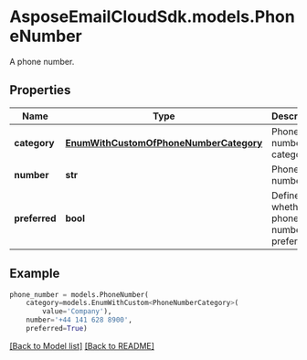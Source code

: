 # AsposeEmailCloudSdk.models.PhoneNumber

A phone number.             

## Properties
Name | Type | Description | Notes
------------ | ------------- | ------------- | -------------
**category** |[**EnumWithCustomOfPhoneNumberCategory**](EnumWithCustomOfPhoneNumberCategory.md) |Phone number category.              |[optional] 
**number** |**str** |Phone number.              |[optional] 
**preferred** |**bool** |Defines whether phone number is preferred.              |



## Example
```python
phone_number = models.PhoneNumber(
    category=models.EnumWithCustom<PhoneNumberCategory>(
        value='Company'),
    number='+44 141 628 8900',
    preferred=True)
```


[[Back to Model list]](Models.md) [[Back to README]](README.md)

